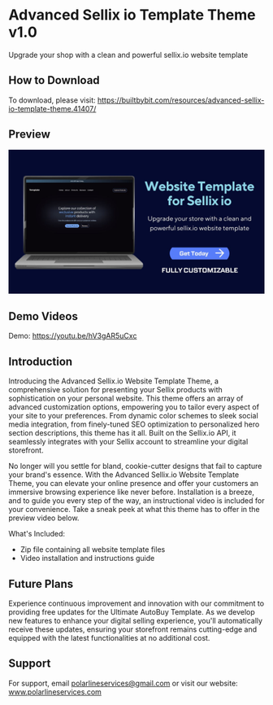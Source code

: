 
# Advanced Sellix io Template Theme v1.0

Upgrade your shop with a clean and powerful sellix.io website template


## How to Download
To download, please visit: https://builtbybit.com/resources/advanced-sellix-io-template-theme.41407/
## Preview
![Advanced Sellix io Template Theme](https://raw.githubusercontent.com/polarlines/Advanced-Sellix-io-Template-Theme/main/Advanced-Sellix-io-Template-Theme.jpg)


## Demo Videos

Demo: https://youtu.be/hV3gAR5uCxc
## Introduction

Introducing the Advanced Sellix.io Website Template Theme, a comprehensive solution for presenting your Sellix products with sophistication on your personal website. This theme offers an array of advanced customization options, empowering you to tailor every aspect of your site to your preferences. From dynamic color schemes to sleek social media integration, from finely-tuned SEO optimization to personalized hero section descriptions, this theme has it all. Built on the Sellix.io API, it seamlessly integrates with your Sellix account to streamline your digital storefront.

No longer will you settle for bland, cookie-cutter designs that fail to capture your brand's essence. With the Advanced Sellix.io Website Template Theme, you can elevate your online presence and offer your customers an immersive browsing experience like never before. Installation is a breeze, and to guide you every step of the way, an instructional video is included for your convenience. Take a sneak peek at what this theme has to offer in the preview video below.

What's Included:
- Zip file containing all website template files
- Video installation and instructions guide

## Future Plans
Experience continuous improvement and innovation with our commitment to providing free updates for the Ultimate AutoBuy Template. As we develop new features to enhance your digital selling experience, you'll automatically receive these updates, ensuring your storefront remains cutting-edge and equipped with the latest functionalities at no additional cost.
## Support
For support, email polarlineservices@gmail.com or visit our website: www.polarlineservices.com
